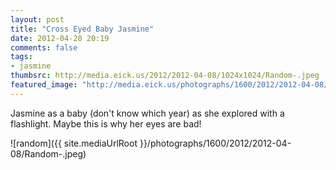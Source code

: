 ```yaml
---
layout: post
title: "Cross Eyed Baby Jasmine"
date: 2012-04-20 20:19
comments: false
tags: 
- jasmine
thumbsrc: http://media.eick.us/2012/2012-04-08/1024x1024/Random-.jpeg
featured_image: "http://media.eick.us/photographs/1600/2012/2012-04-08/Random-.jpeg"
---
```

Jasmine as a baby (don't know which year) as she explored with a flashlight.  Maybe this is why her eyes are bad!

![random]({{ site.mediaUrlRoot }}/photographs/1600/2012/2012-04-08/Random-.jpeg)

